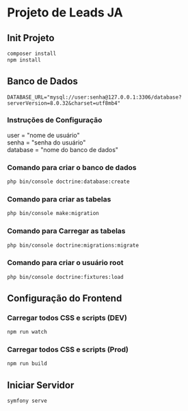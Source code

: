 # Projeto de Leads JA

## Init Projeto

```bash
composer install
npm install
```

## Banco de Dados

```.env
DATABASE_URL="mysql://user:senha@127.0.0.1:3306/database?serverVersion=8.0.32&charset=utf8mb4"
```

### Instruções de Configuração

user = "nome de usuário"\
senha = "senha do usuário"\
database = "nome do banco de dados"


### Comando para criar o banco de dados

```bash
php bin/console doctrine:database:create
```

### Comando para criar as tabelas

```bash
php bin/console make:migration
```

### Comando para Carregar as tabelas

```bash
php bin/console doctrine:migrations:migrate
```

### Comando para criar o usuário root

```bash
php bin/console doctrine:fixtures:load
```

## Configuração do Frontend


### Carregar todos CSS e scripts (DEV)
```bash
npm run watch
```

### Carregar todos CSS e scripts (Prod)

```bash
npm run build
```

## Iniciar Servidor

```bash
symfony serve
```